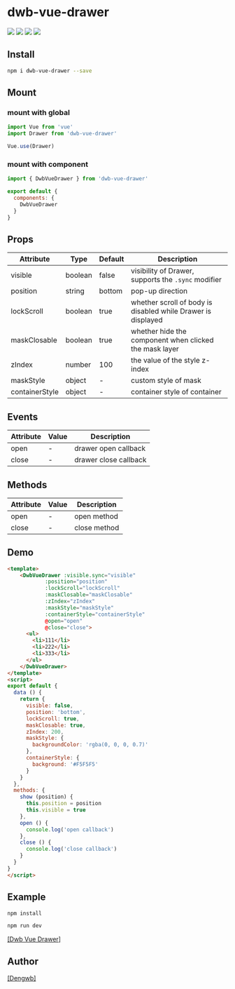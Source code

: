 # dwb-vue-drawer

[![](https://img.shields.io/badge/vue-2.x-green.svg)]()
[![](https://img.shields.io/npm/v/dwb-vue-drawer.svg?style=flat)](https://www.npmjs.com/package/dwb-vue-drawer)
[![](https://img.shields.io/npm/dt/dwb-vue-drawer.svg)](https://www.npmjs.com/package/dwb-vue-drawer)
[![](https://img.shields.io/github/stars/dengwb1991/dwb-vue-drawer.svg?style=social&label=Stars)]()


## Install

``` bash
npm i dwb-vue-drawer --save
```

## Mount

### mount with global

``` javascript
import Vue from 'vue'
import Drawer from 'dwb-vue-drawer'

Vue.use(Drawer)
```

### mount with component

``` javascript
import { DwbVueDrawer } from 'dwb-vue-drawer'

export default {
  components: {
    DwbVueDrawer
  }
}
```

## Props

 Attribute | Type | Default | Description 
 --- | ---  | --- | --- 
 visible  | boolean | false | visibility of Drawer, supports the `.sync` modifier
 position | string | bottom | pop-up direction
 lockScroll | boolean | true | whether scroll of body is disabled while Drawer is displayed
 maskClosable | boolean | true | whether hide the component when clicked the mask layer
 zIndex | number | 100 | the value of the style z-index
 maskStyle | object | - | custom style of mask
 containerStyle | object | - | container style of container

## Events

Attribute | Value | Description
---- | --- | ---
open | - | drawer open callback
close | - | drawer close callback

## Methods

Attribute  | Value | Description
---- | --- | ---
open | - | open method
close | - | close method

## Demo

```html
<template>
    <DwbVueDrawer :visible.sync="visible"
            :position="position"
            :lockScroll="lockScroll"
            :maskClosable="maskClosable"
            :zIndex="zIndex"
            :maskStyle="maskStyle"
            :containerStyle="containerStyle"
            @open="open"
            @close="close">
      <ul>
        <li>111</li>
        <li>222</li>
        <li>333</li>
      </ul>
    </DwbVueDrawer>
</template>
<script>
export default {
  data () {
    return {
      visible: false,
      position: 'bottom',
      lockScroll: true,
      maskClosable: true,
      zIndex: 200,
      maskStyle: {
        backgroundColor: 'rgba(0, 0, 0, 0.7)'
      },
      containerStyle: {
        background: '#F5F5F5'
      }
    }
  },
  methods: {
    show (position) {
      this.position = position
      this.visible = true
    },
    open () {
      console.log('open callback')
    },
    close () {
      console.log('close callback')
    }
  }
}
</script>
```


## Example
```bash
npm install

npm run dev
```

[[Dwb Vue Drawer]](http://vuetool.dengwb.com/#/drawer)

## Author
[[Dengwb]](http://www.dengwb.com/app/welcome.html)
